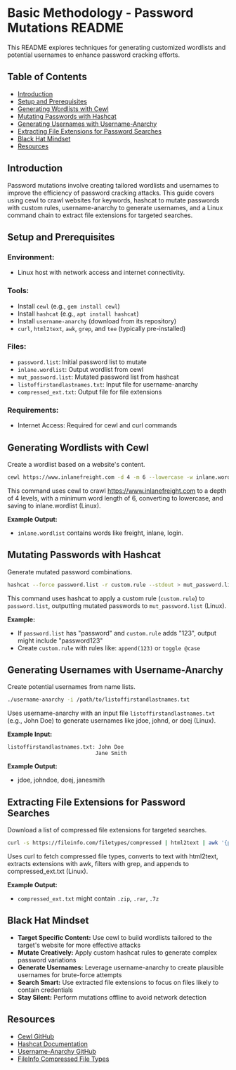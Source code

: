 # Basic Methodology - Password Mutations README

This README explores techniques for generating customized wordlists and potential usernames to enhance password cracking efforts.

## Table of Contents

- [Introduction](#introduction)
- [Setup and Prerequisites](#setup-and-prerequisites)
- [Generating Wordlists with Cewl](#generating-wordlists-with-cewl)
- [Mutating Passwords with Hashcat](#mutating-passwords-with-hashcat)
- [Generating Usernames with Username-Anarchy](#generating-usernames-with-username-anarchy)
- [Extracting File Extensions for Password Searches](#extracting-file-extensions-for-password-searches)
- [Black Hat Mindset](#black-hat-mindset)
- [Resources](#resources)

## Introduction

Password mutations involve creating tailored wordlists and usernames to improve the efficiency of password cracking attacks. This guide covers using cewl to crawl websites for keywords, hashcat to mutate passwords with custom rules, username-anarchy to generate usernames, and a Linux command chain to extract file extensions for targeted searches.

## Setup and Prerequisites

### Environment:
- Linux host with network access and internet connectivity.

### Tools:
- Install `cewl` (e.g., `gem install cewl`)
- Install `hashcat` (e.g., `apt install hashcat`)
- Install `username-anarchy` (download from its repository)
- `curl`, `html2text`, `awk`, `grep`, and `tee` (typically pre-installed)

### Files:
- `password.list`: Initial password list to mutate
- `inlane.wordlist`: Output wordlist from cewl
- `mut_password.list`: Mutated password list from hashcat
- `listoffirstandlastnames.txt`: Input file for username-anarchy
- `compressed_ext.txt`: Output file for file extensions

### Requirements:
- Internet Access: Required for cewl and curl commands

## Generating Wordlists with Cewl

Create a wordlist based on a website's content.

```bash
cewl https://www.inlanefreight.com -d 4 -m 6 --lowercase -w inlane.wordlist
```

This command uses cewl to crawl https://www.inlanefreight.com to a depth of 4 levels, with a minimum word length of 6, converting to lowercase, and saving to inlane.wordlist (Linux).

**Example Output:**
- `inlane.wordlist` contains words like freight, inlane, login.

## Mutating Passwords with Hashcat

Generate mutated password combinations.

```bash
hashcat --force password.list -r custom.rule --stdout > mut_password.list
```

This command uses hashcat to apply a custom rule (`custom.rule`) to `password.list`, outputting mutated passwords to `mut_password.list` (Linux).

**Example:**
- If `password.list` has "password" and `custom.rule` adds "123", output might include "password123"
- Create `custom.rule` with rules like: `append(123)` or `toggle @case`

## Generating Usernames with Username-Anarchy

Create potential usernames from name lists.

```bash
./username-anarchy -i /path/to/listoffirstandlastnames.txt
```

Uses username-anarchy with an input file `listoffirstandlastnames.txt` (e.g., John Doe) to generate usernames like jdoe, johnd, or doej (Linux).

**Example Input:**
```
listoffirstandlastnames.txt: John Doe
                            Jane Smith
```

**Example Output:**
- jdoe, johndoe, doej, janesmith

## Extracting File Extensions for Password Searches

Download a list of compressed file extensions for targeted searches.

```bash
curl -s https://fileinfo.com/filetypes/compressed | html2text | awk '{print tolower($1)}' | grep "." | tee -a compressed_ext.txt
```

Uses curl to fetch compressed file types, converts to text with html2text, extracts extensions with awk, filters with grep, and appends to compressed_ext.txt (Linux).

**Example Output:**
- `compressed_ext.txt` might contain `.zip`, `.rar`, `.7z`

## Black Hat Mindset

- **Target Specific Content:** Use cewl to build wordlists tailored to the target's website for more effective attacks
- **Mutate Creatively:** Apply custom hashcat rules to generate complex password variations
- **Generate Usernames:** Leverage username-anarchy to create plausible usernames for brute-force attempts
- **Search Smart:** Use extracted file extensions to focus on files likely to contain credentials
- **Stay Silent:** Perform mutations offline to avoid network detection

## Resources

- [Cewl GitHub](https://github.com/digininja/CeWL)
- [Hashcat Documentation](https://hashcat.net/wiki/)
- [Username-Anarchy GitHub](https://github.com/urbanadventurer/username-anarchy)
- [FileInfo Compressed File Types](https://fileinfo.com/filetypes/compressed)


